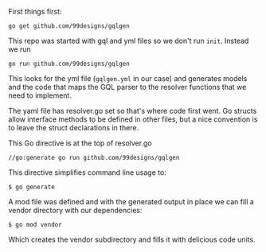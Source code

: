
First things first:
```
go get github.com/99designs/gqlgen
```

This repo was started with gql and yml files so we don't run `init`.
Instead we run
```
go run github.com/99designs/gqlgen
```
This looks for the yml file (`gqlgen.yml` in our case) and generates models
and the code that maps the GQL parser to the resolver functions that we
need to implement.

The yaml file has resolver.go set so that's where code first went.
Go structs allow interface methods to be defined in other files,
but a nice convention is to leave the struct declarations in there.

This Go directive is at the top of resolver.go
```
//go:generate go run github.com/99designs/gqlgen
```
This directive  simplifies command line usage to:
```
$ go generate
```

A mod file was defined and with the generated output in place we
can fill a vendor directory with our dependencies: 
```
$ go mod vendor
```
Which creates the vendor subdirectory and fills it with delicious code units.
